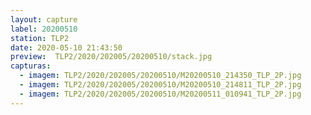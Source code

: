 ```yaml
---
layout: capture
label: 20200510
station: TLP2
date: 2020-05-10 21:43:50
preview:  TLP2/2020/202005/20200510/stack.jpg
capturas:
  - imagem: TLP2/2020/202005/20200510/M20200510_214350_TLP_2P.jpg
  - imagem: TLP2/2020/202005/20200510/M20200510_214811_TLP_2P.jpg
  - imagem: TLP2/2020/202005/20200510/M20200511_010941_TLP_2P.jpg
---
```

